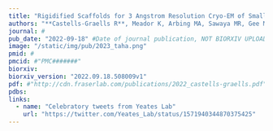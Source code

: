 ```yaml
---
title: "Rigidified Scaffolds for 3 Angstrom Resolution Cryo-EM of Small Therapeutic Protein Targets"
authors: "**Castells-Graells R**, Meador K, Arbing MA, Sawaya MR, Gee M, Cascio D, Gleave E, Debreczeni JÉ, Breed J, Phillips C, Yeates TO"
journal: #
pub_date: "2022-09-18" #Date of journal publication, NOT BIORXIV UPLOAD
image: "/static/img/pub/2023_taha.png"
pmid: #
pmcid: #"PMC#######"
biorxiv:
biorxiv_version: "2022.09.18.508009v1"
pdf: #"http://cdn.fraserlab.com/publications/2022_castells-graells.pdf"
pdbs:
links:
  - name: "Celebratory tweets from Yeates Lab"
    url: "https://twitter.com/Yeates_Lab/status/1571940344870375425"
---
```

